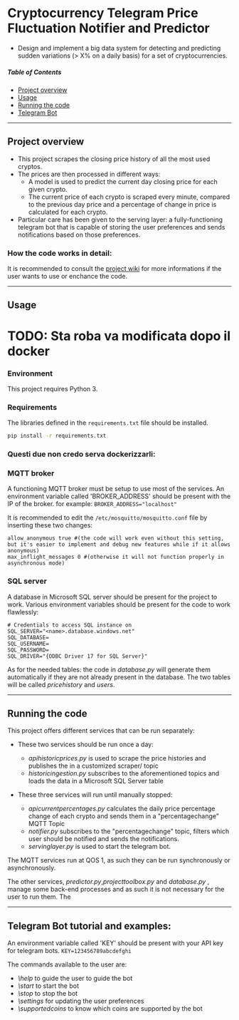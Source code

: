 # Cryptocurrency Telegram Price Fluctuation Notifier and Predictor 

 * Design and implement a big data system for detecting and predicting sudden variations (> X% on a daily basis) for a set of cryptocurrencies. 


##### Table of Contents  
* [Project overview](#overview)  
* [Usage](#usage) 
* [Running the code](#running)
* [Telegram Bot](#telegram)

<a name="overview"/>

-------

## Project overview
- This project scrapes the closing price history of all the most used cryptos. 
- The prices are then processed in different ways:
  - A model is used to predict the current day closing price for each given crypto.
  - The current price of each crypto is scraped every minute, compared to the previous day price and a percentage of change in price is calculated for each crypto.
- Particular care has been given to the serving layer: a fully-functioning telegram bot that is capable of storing the user preferences and sends notifications based on those preferences.


### How the code works in detail:

It is recommended to consult the [project wiki](https://github.com/trelium/crypto_fluctuations/wiki) for more informations if the user wants to use or enchance the code.

<a name="usage"/>

------

## Usage

# TODO: Sta roba va modificata dopo il docker

### Environment

This project requires Python 3.


### Requirements

The libraries defined in the `requirements.txt` file should be installed.

```bash
pip install -r requirements.txt
```

### Questi due non credo serva dockerizzarli:

### MQTT broker
A functioning MQTT broker must be setup to use most of the services.
An environment variable called 'BROKER_ADDRESS' should be present with the IP of the broker.
for example: `BROKER_ADDRESS="localhost"`

It is recommended to edit the `/etc/mosquitto/mosquitto.conf` file by inserting these two changes:
```
allow_anonymous true #(the code will work even without this setting, but it's easier to implement and debug new features while if it allows anonymous)
max_inflight_messages 0 #(otherwise it will not function properly in asynchronous mode)
```

### SQL server
A database in Microsoft SQL server should be present for the project to work.
Various environment variables should be present for the code to work flawlessly:
```
# Credentials to access SQL instance on 
SQL_SERVER="<name>.database.windows.net"
SQL_DATABASE=
SQL_USERNAME=
SQL_PASSWORD=
SQL_DRIVER="{ODBC Driver 17 for SQL Server}"
```

As for the needed tables: the code in _database.py_ will generate them automatically if they are not already present in the database.
The two tables will be called _pricehistory_ and _users_.

--------




<a name="running"/>


## Running the code

This project offers different services that can be run separately:
* These two services should be run once a day:
	* _apihistoricprices.py_ is used to scrape the price histories and publishes the in a customized 	scraper/<name of the crypto> topic
	* _historicingestion.py_ subscribes to the aforementioned topics and loads the data in a Microsoft SQL 	Server table

* These three services will run until manually stopped:
	* _apicurrentpercentages.py_ calculates the daily price percentage change of each crypto and sends them in 	a 	"percentagechange" MQTT Topic
	* _notifier.py_ subscribes to the "percentagechange" topic, filters which user should be notified and 	sends the notifications.
	* _servinglayer.py_ is used to start the telegram bot.

The MQTT services run at QOS 1, as such they can be run synchronously or asynchronously.

The other services, _predictor.py_,_projecttoolbox.py_ and _database.py_ , manage some back-end processes and as such it is not necessary for the user to run them.
The 

<a name="telegram"/>
	
-------

## Telegram Bot tutorial and examples:
An environment variable called 'KEY' should be present with your API key for telegram bots.
`KEY=123456789abcdefghi`

The commands available to the user are:
- *\help* to guide the user to guide the bot
- *\start* to start the bot
- *\stop* to stop the bot
- *\settings* for updating the user preferences
- *\supportedcoins* to know which coins are supported by the bot
